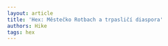 ```yaml
---
layout: article
title: 'Hex: Městečko Rotbach a trpasličí diaspora'
authors: Hike
tags: hex
---
```




